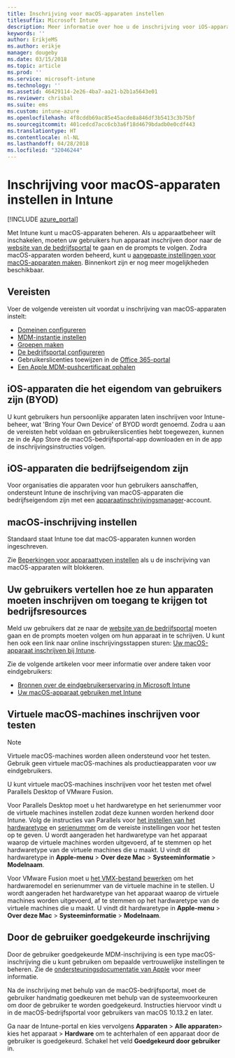 ```yaml
---
title: Inschrijving voor macOS-apparaten instellen
titlesuffix: Microsoft Intune
description: Meer informatie over hoe u de inschrijving voor iOS-apparaten in Intune instelt.
keywords: ''
author: ErikjeMS
ms.author: erikje
manager: dougeby
ms.date: 03/15/2018
ms.topic: article
ms.prod: ''
ms.service: microsoft-intune
ms.technology: ''
ms.assetid: 46429114-2e26-4ba7-aa21-b2b1a5643e01
ms.reviewer: chrisbal
ms.suite: ems
ms.custom: intune-azure
ms.openlocfilehash: 4f8cddb69ac85e45acde8a846df3b5413c3b75bf
ms.sourcegitcommit: 401cedcd7acc6cb3a6f18d4679bdadb0e0cdf443
ms.translationtype: HT
ms.contentlocale: nl-NL
ms.lasthandoff: 04/28/2018
ms.locfileid: "32046244"
---
```

# <a name="set-up-enrollment-for-macos-devices-in-intune"></a>Inschrijving voor macOS-apparaten instellen in Intune

[!INCLUDE [azure_portal](./includes/azure_portal.md)]

Met Intune kunt u macOS-apparaten beheren. Als u apparaatbeheer wilt inschakelen, moeten uw gebruikers hun apparaat inschrijven door naar de [website van de bedrijfsportal](http://portal.manage.microsoft.com) te gaan en de prompts te volgen. Zodra macOS-apparaten worden beheerd, kunt u [aangepaste instellingen voor macOS-apparaten maken](custom-settings-macos.md). Binnenkort zijn er nog meer mogelijkheden beschikbaar.

## <a name="prerequisites"></a>Vereisten

Voer de volgende vereisten uit voordat u inschrijving van macOS-apparaten instelt:

- [Domeinen configureren](custom-domain-name-configure.md)
- [MDM-instantie instellen](mdm-authority-set.md)
- [Groepen maken](https://docs.microsoft.com/intune-classic/get-started/start-with-a-paid-subscription-to-microsoft-intune-step-5)
- [De bedrijfsportal configureren](company-portal-app.md)
- Gebruikerslicenties toewijzen in de [Office 365-portal](http://go.microsoft.com/fwlink/p/?LinkId=698854)
- [Een Apple MDM-pushcertificaat ophalen](apple-mdm-push-certificate-get.md)

## <a name="user-owned-ios-devices-byod"></a>iOS-apparaten die het eigendom van gebruikers zijn (BYOD)

U kunt gebruikers hun persoonlijke apparaten laten inschrijven voor Intune-beheer, wat 'Bring Your Own Device' of BYOD wordt genoemd. Zodra u aan de vereisten hebt voldaan en gebruikerslicenties hebt toegewezen, kunnen ze in de App Store de macOS-bedrijfsportal-app downloaden en in de app de inschrijvingsinstructies volgen.

## <a name="company-owned-ios-devices"></a>iOS-apparaten die bedrijfseigendom zijn
Voor organisaties die apparaten voor hun gebruikers aanschaffen, ondersteunt Intune de inschrijving van macOS-apparaten die bedrijfseigendom zijn met een [apparaatinschrijvingsmanager](device-enrollment-manager-enroll.md)-account.

## <a name="set-up-macos-enrollment"></a>macOS-inschrijving instellen

Standaard staat Intune toe dat macOS-apparaten kunnen worden ingeschreven.

Zie [Beperkingen voor apparaattypen instellen](enrollment-restrictions-set.md) als u de inschrijving van macOS-apparaten wilt blokkeren.

## <a name="tell-your-users-how-to-enroll-their-devices-to-access-company-resources"></a>Uw gebruikers vertellen hoe ze hun apparaten moeten inschrijven om toegang te krijgen tot bedrijfsresources

Meld uw gebruikers dat ze naar de [website van de bedrijfsportal](https://portal.manage.microsoft.com) moeten gaan en de prompts moeten volgen om hun apparaat in te schrijven. U kunt hen ook een link naar online inschrijvingsstappen sturen: [Uw macOS-apparaat inschrijven bij Intune](https://docs.microsoft.com/intune-user-help/enroll-your-device-in-intune-macos).

Zie de volgende artikelen voor meer informatie over andere taken voor eindgebruikers:

- [Bronnen over de eindgebruikerservaring in Microsoft Intune](end-user-educate.md)
- [Uw macOS-apparaat gebruiken met Intune](/intune-user-help/using-your-macos-device-with-intune)

## <a name="enroll-virtual-macos-machines-for-testing"></a>Virtuele macOS-machines inschrijven voor testen

> [!NOTE]
> Virtuele macOS-machines worden alleen ondersteund voor het testen. Gebruik geen virtuele macOS-machines als productieapparaten voor uw eindgebruikers. 

U kunt virtuele macOS-machines inschrijven voor het testen met ofwel Parallels Desktop of VMware Fusion. 

Voor Parallels Desktop moet u het hardwaretype en het serienummer voor de virtuele machines instellen zodat deze kunnen worden herkend door Intune. Volg de instructies van Parallels voor [het instellen van het hardwaretype](http://kb.parallels.com/123594) en [serienummer](http://kb.parallels.com/123455) om de vereiste instellingen voor het testen op te geven. U wordt aangeraden het hardwaretype van het apparaat waarop de virtuele machines worden uitgevoerd, af te stemmen op het hardwaretype van de virtuele machines die u maakt. U vindt dit hardwaretype in **Apple-menu** > **Over deze Mac** > **Systeeminformatie** > **Modelnaam**. 

Voor VMware Fusion moet u [het VMX-bestand bewerken](https://kb.vmware.com/s/article/1014782) om het hardwaremodel en serienummer van de virtuele machine in te stellen. U wordt aangeraden het hardwaretype van het apparaat waarop de virtuele machines worden uitgevoerd, af te stemmen op het hardwaretype van de virtuele machines die u maakt. U vindt dit hardwaretype in **Apple-menu** > **Over deze Mac** > **Systeeminformatie** > **Modelnaam**. 

## <a name="user-approved-enrollment"></a>Door de gebruiker goedgekeurde inschrijving

Door de gebruiker goedgekeurde MDM-inschrijving is een type macOS-inschrijving die u kunt gebruiken om bepaalde vertrouwelijke instellingen te beheren. Zie de [ondersteuningsdocumentatie van Apple](https://support.apple.com/HT208019) voor meer informatie.

Na de inschrijving met behulp van de macOS-bedrijfsportal, moet de gebruiker handmatig goedkeuren met behulp van de systeemvoorkeuren om door de gebruiker te worden goedgekeurd. Instructies hiervoor vindt u in de macOS-bedrijfsportal voor gebruikers van macOS 10.13.2 en later.

Ga naar de Intune-portal en kies vervolgens **Apparaten** > **Alle apparaten**> kies het apparaat > **Hardware** om te achterhalen of een apparaat door de gebruiker is goedgekeurd. Schakel het veld **Goedgekeurd door gebruiker** in.